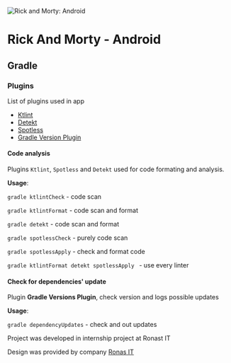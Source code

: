 ![Rick and Morty: Android](sources/image_header_readme.png)

# Rick And Morty - Android

## Gradle

### Plugins

List of plugins used in app

- [Ktlint](https://github.com/pinterest/ktlint)
- [Detekt](https://github.com/arturbosch/detekt#with-gradle)
- [Spotless](https://github.com/diffplug/spotless)
- [Gradle Version Plugin](https://github.com/ben-manes/gradle-versions-plugin)

#### Code analysis

Plugins `Ktlint`, `Spotless` and `Detekt` used for code formating and analysis.

**Usage**:

`gradle ktlintCheck` - code scan

`gradle ktlintFormat` - code scan and format 

`gradle detekt` - code scan and format

`gradle spotlessCheck` - purely code scan

`gradle spotlessApply` - check and format code 

`gradle ktlintFormat detekt spotlessApply ` - use every linter

#### Check for dependencies' update

Plugin **Gradle Versions Plugin**, check version and logs possible updates

**Usage**:

`gradle dependencyUpdates` - check and out updates

Project was developed in internship project at Ronast IT

Design was provided by company [Ronas IT](https://www.ronasit.com)
